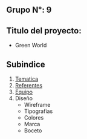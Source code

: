 ## Grupo N°: 9
## Titulo del proyecto:
  - Green World
## Subindice
  1. [Tematica](/documentos/tematica.md)
  2. [Referentes](/documento/referente.md)
  3. [Equipo](/documento/equipo)
  4. Diseño
      - Wireframe
      - Tipografias
      - Colores
      - Marca
      - Boceto

